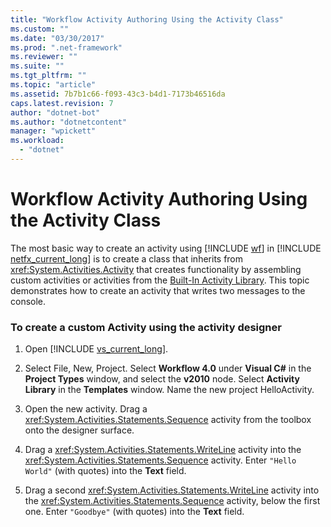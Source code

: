```yaml
---
title: "Workflow Activity Authoring Using the Activity Class"
ms.custom: ""
ms.date: "03/30/2017"
ms.prod: ".net-framework"
ms.reviewer: ""
ms.suite: ""
ms.tgt_pltfrm: ""
ms.topic: "article"
ms.assetid: 7b7b1c66-f093-43c3-b4d1-7173b46516da
caps.latest.revision: 7
author: "dotnet-bot"
ms.author: "dotnetcontent"
manager: "wpickett"
ms.workload: 
  - "dotnet"
---
```

# Workflow Activity Authoring Using the Activity Class
The most basic way to create an activity using [!INCLUDE [wf](../../../includes/wf-md.md)] in [!INCLUDE [netfx_current_long](../../../includes/netfx-current-long-md.md)] is to create a class that inherits from <xref:System.Activities.Activity> that creates functionality by assembling custom activities or activities from the [Built-In Activity Library](../../../docs/framework/windows-workflow-foundation/net-framework-4-5-built-in-activity-library.md). This topic demonstrates how to create an activity that writes two messages to the console.  
  
### To create a custom Activity using the activity designer  
  
1. Open [!INCLUDE [vs_current_long](../../../includes/vs-current-long-md.md)].  
  
2. Select File, New, Project. Select **Workflow 4.0** under **Visual C#** in the **Project Types** window, and select the **v2010** node. Select **Activity Library** in the **Templates** window. Name the new project HelloActivity.  
  
3. Open the new activity.  Drag a <xref:System.Activities.Statements.Sequence> activity from the toolbox onto the designer surface.  
  
4. Drag a <xref:System.Activities.Statements.WriteLine> activity into the <xref:System.Activities.Statements.Sequence> activity. Enter `"Hello World"` (with quotes) into the **Text** field.  
  
5. Drag a second <xref:System.Activities.Statements.WriteLine> activity into the <xref:System.Activities.Statements.Sequence> activity, below the first one. Enter `"Goodbye"` (with quotes) into the **Text** field.
